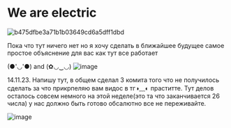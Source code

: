 # We are electric
![b475dfbe3a71b1b03649cd6a5dff1dbd](https://github.com/Rwon1/We_are_electric/assets/125397526/fa0a3852-eb0e-491e-9858-3ad5b7883f5e)

Пока что тут ничего нет но я хочу сделать в ближайшее будущее самое простое объяснение для вас как тут все работает

(●'◡'●)  and (✿◡‿◡)
![image](https://github.com/Rwon1/We_are_electric/assets/125397526/35a773e3-5c04-4d94-9093-eb431fad51b3)

14.11.23. Напишу тут, в общем сделал 3 комита того что не получилось сделать за что прикрпеляю вам видос в тг◑﹏◐ праститте. Тут делов осталось совсем немного на этой неделе(это та что заканчивается 26 числа) 
у нас должно быть готово обсалютно все не переживайте.

![image](https://github.com/Rwon1/We_are_electric/assets/125397526/e5ee7581-de37-47f0-b3f2-3c9f8cb0c4c5)
